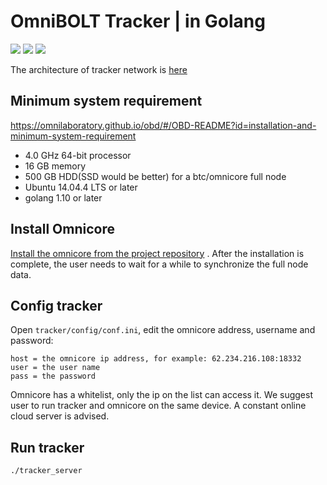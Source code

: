 # OmniBOLT Tracker | in Golang
[![](https://img.shields.io/badge/license-MIT-blue)](https://github.com/omnilaboratory/obd/blob/master/LICENSE) [![](https://img.shields.io/badge/golang-%3E%3D1.9.0-orange)](https://golang.org/dl/) [![](https://img.shields.io/badge/Spec-OmniLayer-brightgreen)](https://github.com/omnilaboratory/OmniBOLT-spec) 
  

The architecture of tracker network is [here](https://omnilaboratory.github.io/obd/#/Architecture?id=tracker-network)

## Minimum system requirement

https://omnilaboratory.github.io/obd/#/OBD-README?id=installation-and-minimum-system-requirement

* 4.0 GHz 64-bit processor
* 16 GB memory
* 500 GB HDD(SSD would be better) for a btc/omnicore full node
* Ubuntu 14.04.4 LTS or later
* golang 1.10 or later


## Install Omnicore

[Install the omnicore from the project repository](https://github.com/OmniLayer/omnicore#installation) . After the installation is complete, the user needs to wait for a while to synchronize the full node data. 

## Config tracker

Open `tracker/config/conf.ini`, edit the omnicore address, username and password:

```
host = the omnicore ip address, for example: 62.234.216.108:18332
user = the user name
pass = the password
```

Omnicore has a whitelist, only the ip on the list can access it. We suggest user to run tracker and omnicore on the same device. A constant online cloud server is advised. 


## Run tracker

```
./tracker_server
```

 
